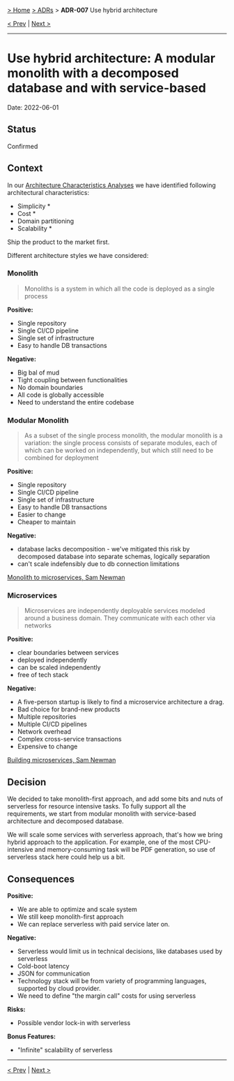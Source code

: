 [> Home](../README.md) [> ADRs](README.md) > **ADR-007** Use hybrid architecture

[< Prev](ADR-006-security-zero-trust.md)  |  [Next >](ADR-008-separation-of-concerns.md)

---


# Use hybrid architecture: A modular monolith with a decomposed database and with service-based 

Date: 2022-06-01 

## Status

Confirmed

## Context

In our [Architecture Characteristics Analyses](../2.Solution/2.2.ArchitectureCharacteristics.md) we have identified following architectural characteristics:
* Simplicity *
* Cost *
* Domain partitioning 
* Scalability *


Ship the product to the market first.

Different architecture styles we have considered:

### Monolith
> Monoliths is a system in which all the code is deployed as a single process

**Positive:** 
- Single repository
- Single CI/CD pipeline 
- Single set of infrastructure
- Easy to handle DB transactions

**Negative:**
- Big bal of mud
- Tight coupling between functionalities 
- No domain boundaries
- All code is globally accessible
- Need to understand the entire codebase

### Modular Monolith
> As a subset of the single process monolith, the modular monolith is a variation: the single process consists of separate modules, each of which can be worked on independently, but which still need to be combined for deployment

**Positive:**
- Single repository
- Single CI/CD pipeline
- Single set of infrastructure
- Easy to handle DB transactions
- Easier to change
- Cheaper to maintain

**Negative:**
- database lacks decomposition - we've mitigated this risk by decomposed database into separate schemas, logically separation 
- can't scale indefensibly due to db connection limitations

[Monolith to microservices, Sam Newman](https://learning.oreilly.com/library/view/monolith-to-microservices/9781492047834/ch01.html#:-:text=And%20the%20modular%20monolith)

### Microservices
> Microservices are independently deployable services modeled around a business domain. They communicate with each other via networks

**Positive:**
- clear boundaries between services 
- deployed independently 
- can be scaled independently
- free of tech stack

**Negative:**
- A five-person startup is likely to find a microservice architecture a drag.
- Bad choice for brand-new products
- Multiple repositories 
- Multiple CI/CD pipelines
- Network overhead
- Complex cross-service transactions
- Expensive to change

[Building microservices, Sam Newman](https://learning.oreilly.com/library/view/building-microservices-2nd/9781492034018/ch01.html#idm45112648818104)


## Decision

We decided to take monolith-first approach, and add some bits and nuts of serverless for resource intensive tasks.
To fully support all the requirements, we start from modular monolith with service-based architecture and decomposed database.

We will scale some services with serverless approach, that's how we bring hybrid approach to the application. 
For example, one of the most CPU-intensive and memory-consuming task will be PDF generation, so use of serverless stack here could help us a bit.

## Consequences

**Positive:**

- We are able to optimize and scale system
- We still keep monolith-first approach
- We can replace serverless with paid service later on.

**Negative:**

- Serverless would limit us in technical decisions, like databases used by serverless
- Cold-boot latency
- JSON for communication
- Technology stack will be from variety of programming languages, supported by cloud provider.
- We need to define "the margin call" costs for using serverless

**Risks:**

- Possible vendor lock-in with serverless

**Bonus Features:**

- "Infinite" scalability of serverless 


---

[< Prev](ADR-006-security-zero-trust.md)  |  [Next >](ADR-008-separation-of-concerns.md)

